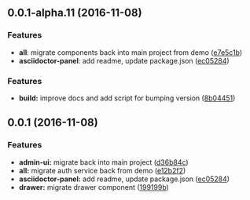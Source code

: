 <a name="0.0.1-alpha.11"></a>
## 0.0.1-alpha.11 (2016-11-08)

### Features
* **all**: migrate components back into main project from demo ([e7e5c1b](https://github.com/ggranum/revector/commit/e7e5c1b))
* **asciidoctor-panel**: add readme, update package.json ([ec05284](https://github.com/ggranum/revector/commit/ec05284))

### Features

* **build:** improve docs and add script for bumping version ([8b04451](https://github.com/ggranum/revector/commit/8b04451))


<a name="0.0.1"></a>
## 0.0.1 (2016-11-08)


### Features

* **admin-ui:** migrate back into main project ([d36b84c](https://github.com/ggranum/revector/commit/d36b84c))
* **all:** migrate auth service back from demo ([e12b2f2](https://github.com/ggranum/revector/commit/e12b2f2))
* **asciidoctor-panel:** add readme, update package.json ([ec05284](https://github.com/ggranum/revector/commit/ec05284))
* **drawer:** migrate drawer component ([199199b](https://github.com/ggranum/revector/commit/199199b))



